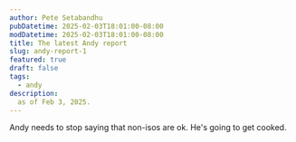 ```yaml
---
author: Pete Setabandhu
pubDatetime: 2025-02-03T18:01:00-08:00
modDatetime: 2025-02-03T18:01:00-08:00
title: The latest Andy report
slug: andy-report-1
featured: true
draft: false
tags:
  - andy
description:
  as of Feb 3, 2025.
---
```


Andy needs to stop saying that non-isos are ok. 
He's going to get cooked.